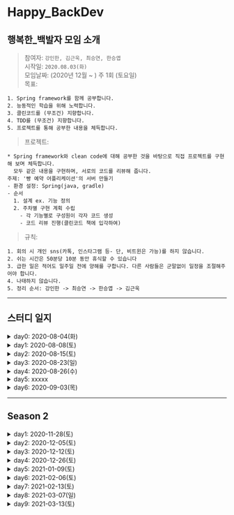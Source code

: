 # Happy_BackDev
## 행복한_백발자 모임 소개
> 참여자: `강인한, 김근욱, 최승연, 한승엽 `<br>
> 시작일: `2020.08.03(화)` <br>
> 모임날짜: (2020년 12월 ~ ) 주 1회 (토요일) <br>
> 목표: 
```
1. Spring framework를 함께 공부합니다.
2. 능동적인 학습을 위해 노력합니다.
3. 클린코드를 (무조건) 지향합니다.
4. TDD를 (무조건) 지향합니다.
5. 프로젝트를 통해 공부한 내용을 체득합니다.
```
> 프로젝트:
```
* Spring framework와 clean code에 대해 공부한 것을 바탕으로 직접 프로젝트를 구현해 보며 체득합니다.
  모두 같은 내용을 구현하며, 서로의 코드를 리뷰해 줍니다.
주제: '빵 예약 어플리케이션'의 서버 만들기
- 환경 설정: Spring(java, gradle)
- 순서
  1. 설계 ex. 기능 정의
  2. 주차별 구현 계획 수립
    - 각 기능별로 구성원이 각자 코드 생성
    - 코드 리뷰 진행(클린코드 책에 입각하여)
```
> 규칙:
```
1. 회의 시 개인 sns(카톡, 인스타그램 등- 단, 비트윈은 가능)를 하지 않습니다.
2. 쉬는 시간은 50분당 10분 동안 휴식할 수 있습니다
3. 급한 일은 적어도 일주일 전에 양해를 구합니다. 다른 사람들은 군말없이 일정을 조절해주어야 합니다.
4. 나태하지 않습니다.
5. 정리 순서: 강인한 -> 최승연 -> 한승엽 -> 김근욱
```
---
## 스터디 일지
<details markdown="1">
<summary>day0: 2020-08-04(화)</summary>
<ul>
    <li>이번주 진행 사항</><br>
      1. 스터디 운영 계획 수립
      <blockquote>
        1. 참고 서적: <a href = "https://book.naver.com/bookdb/book_detail.nhn?bid=13993776"> 코드로 배우는 스프링 웹 프로젝트(저: 구멍가게코딩단) </a><br>
        2. 주 2회(평일, 주말) 모임을 원칙으로 한다. 평일: 이론, 주말: 실습
      </blockquote>
    </li>
    <li>숙제</>
       <blockquote>
        1. 책 1장 보고 환경 설정 완료해오기
        2. 책 2장 공부해오기 - 다음 모임에서 함께 토의
      </blockquote>
    </li>
</ul>

</details>
  
<details markdown="1">
<summary>day1: 2020-08-08(토)</summary>
<ul>
    <li>진행 사항</><br>
    1. 학습 내용 (<a href="https://github.com/enan501/springStudy/wiki/Day-1">자세히</a>)
    <blockquote>
        1. 환경 설정<br>
        2. 스프링 개요, 의존성 주입<br>
        3. 어노테이션 정리<br>
    </blockquote>
    2. 속도 판단, 진행 방법 논의
       <blockquote>
        1. 속도 <br>
          - 1장, 2장을 끝내는 데 약 2시간이 걸렸다.(쉬는시간 포함) <br>
          - 1장은 환경설정이긴 하지만 처음인 점을 감안했을 때, 앞으로도 1장에 1시간 정도 잡으면 적당할 듯 하다. <br>
        <br>
        2. 진행 방법 <br>
          - 앞으로는 한 명씩 돌아가면서 그 장의 내용을 미리 어느정도 정리해 온다. <br>
          - 나머지는 정리된 내용이 자기가 알고 있는 내용과 다르거나, 설명에 덧붙이면 좋을 것 같은 내용을 최대한 얘기해 준다. <br>
          - 각자 진행하면서 생겼던 의문점들도 정리해온다.<br>
      </blockquote>
    </li>
    <li>숙제</>
       <blockquote>
        5장, 6장 (스프링 MVC의 기본 구조 / Controller) 공부해오기
      </blockquote>
    </li>
</ul>

</details>

<details markdown="1">
<summary>day2: 2020-08-15(토)</summary>
<ul>
    <li>진행 사항</><br>
    1. 학습 내용 (<a href="https://github.com/enan501/springStudy/wiki/Day-2-(2020-08-15)">자세히</a>)
    <blockquote>
        1. spring---DB 환경 설정<br>
        2. MVC 기본구조<br>
        3. MVC의 Controller<br>
    </blockquote>
   2. 진행 방법 논의
       <blockquote>
        환경설정 잘 했으니 진도 많이 나갑시다
      </blockquote>
    </li>
    <li>숙제</>
       <blockquote>
        7장, 8장, 9장, 10장, 11장 공부해오기
      </blockquote>
    </li>
</ul>
</details>

<details markdown="1">
<summary>day3: 2020-08-23(일)</summary>
<ul>
    <li>진행 사항</><br>
    1. 학습 내용 (<a href="https://github.com/enan501/springStudy/wiki/Day3(2020.08.23)">자세히</a>)
    <blockquote>
        기본적인 웹 게시물 관리(chapter 7 ~ chapter 11) <br>
        1. 스프링 MVC 프로젝트의 기본 구성<br>
        2. business, persistence 계층의 CRUD 구현<br>
        3. 화면 처리<br>
    </blockquote>
    </li>
    <li>숙제</>
       <blockquote>
        12장, 13장 공부해오기
      </blockquote>
    </li>
</ul>
</details>

<details markdown="1">
<summary>day4: 2020-08-26(수)</summary>
<ul>
    <li>진행 사항</><br>
    1. 학습 내용 (<a href="https://github.com/enan501/springStudy/wiki/Day-4-(2020.08.26)">자세히</a>)
    <blockquote>
        Database / Mybatis와 Spring에서 페이징 처리 (chapter 12 ~ 13) <br>
        1. Database에서의 페이징 처리<br>
        2. Mybatis와 Spring에서의 페이징 처리<br>
    </blockquote>
    </li>
    <li>숙제</>
       <blockquote>
        16장, 17장 절반(javascript 전까지) 공부해오기
      </blockquote>
    </li>
</ul>
</details>

<details markdown="1">
<summary>day5: xxxxx</summary>
<ul>
    <li>진행 사항</><br>
    1. 학습 내용 (<a href="https://github.com/enan501/springStudy/wiki/Day-4-(2020.08.26)">자세히</a>)
    <blockquote>
        Database / Mybatis와 Spring에서 페이징 처리 (chapter 12 ~ 13) <br>
        1. Database에서의 페이징 처리<br>
        2. Mybatis와 Spring에서의 페이징 처리<br>
    </blockquote>
    </li>
    <li>숙제</>
       <blockquote>
        16장, 17장 절반(javascript 전까지) 공부해오기
      </blockquote>
    </li>
</ul>
</details>

<details markdown="1">
<summary>day6: 2020-09-03(목)</summary>
<ul>
    <li>진행 사항</><br>
    1. 학습 내용 (<a href="https://github.com/enan501/springStudy/wiki/Day-6-(2020.09.03)">자세히</a>)
    <blockquote>
        SpringFramework에서 REST 방식 사용하기 <br>
        1. REST와 RESTful<br>
        2. annotation<br>
    </blockquote>
    </li>
    <li>숙제</>
       <blockquote>
        17.4 부터 18까지
      </blockquote>
    </li>
</ul>
</details>

***
## Season 2

<details markdown="1">
<summary>day1: 2020-11-28(토)</summary>
<ul>
    <li>진행 사항</><br>
    1. 학습 내용 (<a href="https://github.com/enan501/springStudy/wiki/Season-2---Day-1-(2020.11.28)">자세히</a>)
    <blockquote>
        깨끗한 코드 (클린 코드 1장) / 스프링 부트 <br>
        1. 깨끗한 코드<br>
        2. Spring vs Spring boot<br>
    </blockquote>
    </li>
    <li>숙제</>
       <blockquote>
        클린 코드 2장
        빵 예약 앱 DB 설계
      </blockquote>
    </li>
</ul>
</details>


<details markdown="1">
<summary>day2: 2020-12-05(토)</summary>
<ul>
    <li>진행 사항</><br>
    1. 학습 내용 (<a href="https://github.com/enan501/springStudy/wiki/Season-2---Day-2-(2020.12.05)">자세히</a>)
    <blockquote>
        의미있는 이름 (클린 코드 2장) / DB 구성 <br>
        1. 의미있는 이름<br>
        2. 빵 예약 서비스 DB 구성<br>
    </blockquote>
    </li>
    <li>숙제</>
       <blockquote>
        클린 코드 3장
        API 명세서 작성(간단하게)
      </blockquote>
    </li>
</ul>
</details>

<details markdown="1">
<summary>day3: 2020-12-12(토)</summary>
<ul>
    <li>진행 사항</><br>
    1. 학습 내용 (<a href="https://github.com/enan501/springStudy/wiki/Season-2-Day-3-(2020.12.12)">자세히</a>)
    <blockquote>
        함수 (클린 코드 3장) / API 명세서 작성 <br>
        1. 함수<br>
        2. API 명세서 작성<br>
    </blockquote>
    </li>
    <li>숙제</>
       <blockquote>
        클린 코드 4장
        회원가입(seller, customers) 모듈 개발 방법에 대해 고민해보기
          ex.폴더구조, interface,imple 등등
      </blockquote>
    </li>
</ul>
</details>

<details markdown="1">
<summary>day4: 2020-12-26(토)</summary>
<ul>
    <li>진행 사항</><br>
    1. 학습 내용 (<a href="https://github.com/enan501/springStudy/wiki/Season-2-Day-4-(2020.12.26)">자세히</a>)
    <blockquote>
        주석 (클린 코드 4장) / 프로젝트 구조 / 회원가입 모듈 <br>
        1. 주석<br>
        2. 프로젝트 구조<br>
        3. 회원가입 모듈<br>
    </blockquote>
    </li>
    <li>숙제</>
       <blockquote>
        클린 코드 5장
        Spring Security 공부해오기 및 랜덤 발표
      </blockquote>
    </li>
</ul>
</details>

<details markdown="1">
<summary>day5: 2021-01-09(토)</summary>
<ul>
    <li>진행 사항</><br>
    1. 학습 내용 (<a href="https://github.com/enan501/springStudy/wiki/Season-2-Day-5-(2021.-01.-09)">자세히</a>)
    <blockquote>
        형식 맞추기 (클린 코드 5장) / 팀 형식 맞추기 / Spring Security <br>
        1. 형식 맞추기(클린 코드 5장)<br>
        2. 백발자 팀 형식 맞추기<br>
        3. Spring Security<br>
    </blockquote>
    </li>
    <li>숙제</>
       <blockquote>
        클린 코드 6장
        Spring Security 예제 따라해보기
      </blockquote>
    </li>
</ul>
</details>

<details markdown="1">
<summary>day6: 2021-02-06(토)</summary>
<ul>
    <li>진행 사항</><br>
    1. 학습 내용 (<a href="https://github.com/enan501/springStudy/wiki/Season-2-Day-6-(2021.-02.-06)">자세히</a>)
    <blockquote>
        DDD패턴 <br>
        1. DDD패턴으로 USER 부분 설계 및 구현<br>
    </blockquote>
    </li>
    <li>숙제</>
       <blockquote>
        클린 코드 8장
        DDD 패턴으로 bakery 부분 구현
      </blockquote>
    </li>
</ul>
</details>

<details markdown="1">
<summary>day7: 2021-02-13(토)</summary>
<ul>
    <li>진행 사항</><br>
    1. 학습 내용 (<a href="https://github.com/enan501/springStudy/wiki/Season-2-Day-7-(2021.-02.-13)">자세히</a>)
    <blockquote>
        클린 코드 8. 경계<br>
        Bakery Domain CRUD 구현<br>
    </blockquote>
    </li>
    <li>숙제</>
       <blockquote>
        클린 코드 9장
        각자 맡은 부분(RESTful, jwt, error handling, JPA) 정리  
        bakery crud 완벽히 해오기  
      </blockquote>
    </li>
</ul>
</details>

<details markdown="1">
<summary>day8: 2021-03-07(일)</summary>
<ul>
    <li>진행 사항</><br>
    1. 학습 내용 (<a href="https://github.com/enan501/springStudy/wiki/Season-2-Day-8-(2021.-03.-07)">자세히</a>)
    <blockquote>
        RESTful, jwt, error handling, JPA 에 관한 발표
    </blockquote>
    </li>
    <li>숙제</>
       <blockquote>
        클린 코드 9장(단위 테스트)<br>
        nest.js 로 hello world! 띄워오기
      </blockquote>
    </li>
</ul>
</details>

<details markdown="1">
<summary>day9: 2021-03-13(토)</summary>
<ul>
    <li>진행 사항</><br>
    1. 학습 내용 (<a href="https://github.com/enan501/springStudy/wiki/Season-2-Day-9-(2021.-03.-13)">자세히</a>)
    <blockquote>
        1. 클린 코드 9. 단위 테스트<br>
        2. nest.js 로 "hello world" 띄우기<br>
    </blockquote>
    </li>
    <li>숙제</>
       <blockquote>
        클린 코드 10장(단위 테스트)<br>
        nest.js 로 회원가입 기능 만들어오기(공부할 것 : 1. 자스/타스 문법, 2. 패스포트(passport) 3. 네스트 기본 구조 및 동작 원리 (spring과의 차이점)
      </blockquote>
    </li>
</ul>
</details>
